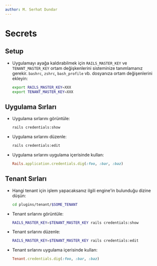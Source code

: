 ```yaml
---
author: M. Serhat Dundar
---
```


Secrets
=======

Setup
-----

- Uygulamayı ayağa kaldırabilmek için `RAILS_MASTER_KEY` ve `TENANT_MASTER_KEY` ortam değişkenlerini sisteminize
  tanımlamanız gerekir. `bashrc`, `zshrc`, `bash_profile` vb. dosyanıza ortam değişenlerini ekleyin:

  ```bash
  export RAILS_MASTER_KEY=XXX
  export TENANT_MASTER_KEY=XXX
  ```

Uygulama Sırları
----------------

- Uygulama sırlarını görüntüle:

  ```bash
  rails credentials:show
  ```

- Uygulama sırlarını düzenle:

  ```bash
  rails credentials:edit
  ```

- Uygulama sırlarını uygulama içerisinde kullan:

  ```ruby
  Rails.application.credentials.dig(:foo, :bar, :baz)
  ```

Tenant Sırları
--------------

- Hangi tenant için işlem yapacaksanız ilgili engine'in bulunduğu dizine düşün:

  ```bash
  cd plugins/tenant/$SOME_TENANT
  ```

- Tenant sırlarını görüntüle:

  ```bash
  RAILS_MASTER_KEY=$TENANT_MASTER_KEY rails credentials:show
  ```

- Tenant sırlarını düzenle:

  ```bash
  RAILS_MASTER_KEY=$TENANT_MASTER_KEY rails credentials:edit
  ```

- Tenant sırlarını uygulama içerisinde kullan:

  ```ruby
  Tenant.credentials.dig(:foo, :bar, :baz)
  ```
